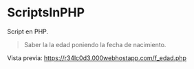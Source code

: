 # ScriptsInPHP

Script en PHP.

> Saber la la edad poniendo la fecha de nacimiento.

Vista previa: 
https://r34lc0d3.000webhostapp.com/f_edad.php
